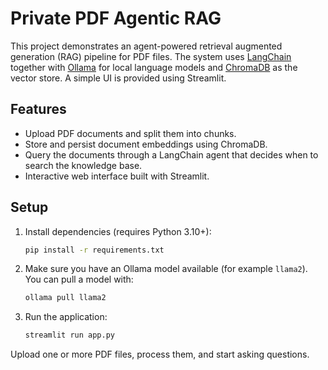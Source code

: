 # Private PDF Agentic RAG

This project demonstrates an agent-powered retrieval augmented generation (RAG) pipeline for PDF files. The system uses [LangChain](https://github.com/langchain-ai/langchain) together with [Ollama](https://github.com/ollama/ollama) for local language models and [ChromaDB](https://github.com/chroma-core/chroma) as the vector store. A simple UI is provided using Streamlit.

## Features

- Upload PDF documents and split them into chunks.
- Store and persist document embeddings using ChromaDB.
- Query the documents through a LangChain agent that decides when to search the knowledge base.
- Interactive web interface built with Streamlit.

## Setup

1. Install dependencies (requires Python 3.10+):
   ```bash
   pip install -r requirements.txt
   ```
2. Make sure you have an Ollama model available (for example `llama2`). You can pull a model with:
   ```bash
   ollama pull llama2
   ```
3. Run the application:
   ```bash
   streamlit run app.py
   ```

Upload one or more PDF files, process them, and start asking questions.
